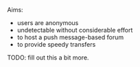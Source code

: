 Aims:
- users are anonymous
- undetectable without considerable effort
- to host a push message-based forum
- to provide speedy transfers

TODO: fill out this a bit more.
